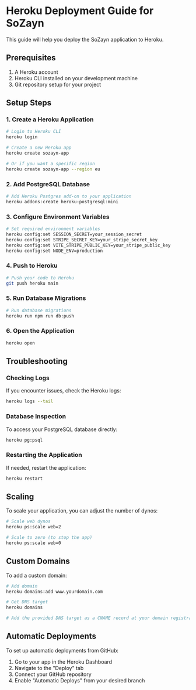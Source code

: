 # Heroku Deployment Guide for SoZayn

This guide will help you deploy the SoZayn application to Heroku.

## Prerequisites

1. A Heroku account
2. Heroku CLI installed on your development machine
3. Git repository setup for your project

## Setup Steps

### 1. Create a Heroku Application

```bash
# Login to Heroku CLI
heroku login

# Create a new Heroku app
heroku create sozayn-app

# Or if you want a specific region
heroku create sozayn-app --region eu
```

### 2. Add PostgreSQL Database

```bash
# Add Heroku Postgres add-on to your application
heroku addons:create heroku-postgresql:mini
```

### 3. Configure Environment Variables

```bash
# Set required environment variables
heroku config:set SESSION_SECRET=your_session_secret
heroku config:set STRIPE_SECRET_KEY=your_stripe_secret_key
heroku config:set VITE_STRIPE_PUBLIC_KEY=your_stripe_public_key
heroku config:set NODE_ENV=production
```

### 4. Push to Heroku

```bash
# Push your code to Heroku
git push heroku main
```

### 5. Run Database Migrations

```bash
# Run database migrations
heroku run npm run db:push
```

### 6. Open the Application

```bash
heroku open
```

## Troubleshooting

### Checking Logs

If you encounter issues, check the Heroku logs:

```bash
heroku logs --tail
```

### Database Inspection

To access your PostgreSQL database directly:

```bash
heroku pg:psql
```

### Restarting the Application

If needed, restart the application:

```bash
heroku restart
```

## Scaling

To scale your application, you can adjust the number of dynos:

```bash
# Scale web dynos
heroku ps:scale web=2

# Scale to zero (to stop the app)
heroku ps:scale web=0
```

## Custom Domains

To add a custom domain:

```bash
# Add domain
heroku domains:add www.yourdomain.com

# Get DNS target
heroku domains

# Add the provided DNS target as a CNAME record at your domain registrar
```

## Automatic Deployments

To set up automatic deployments from GitHub:

1. Go to your app in the Heroku Dashboard
2. Navigate to the "Deploy" tab
3. Connect your GitHub repository
4. Enable "Automatic Deploys" from your desired branch

